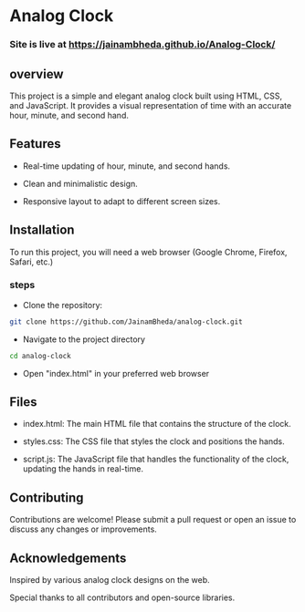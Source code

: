 
# Analog Clock

### Site is live at https://jainambheda.github.io/Analog-Clock/

## overview

This project is a simple and elegant analog clock built using HTML, CSS, and JavaScript. It provides a visual representation of time with an accurate hour, minute, and second hand.

## Features

- Real-time updating of hour, minute, and second hands.

- Clean and minimalistic design.

- Responsive layout to adapt to different screen sizes.

## Installation
To run this project, you will need a web browser (Google Chrome, Firefox, Safari, etc.)

### steps

- Clone the repository:
```bash
git clone https://github.com/JainamBheda/analog-clock.git
```

- Navigate to the project directory
```bash
cd analog-clock
```
- Open "index.html" in your preferred web browser

## Files

- index.html: The main HTML file that contains the structure of the clock.

- styles.css: The CSS file that styles the clock and positions the hands.

- script.js: The JavaScript file that handles the functionality of the clock, updating the hands in real-time.

## Contributing

Contributions are welcome! Please submit a pull request or open an issue to discuss any changes or improvements.

## Acknowledgements

Inspired by various analog clock designs on the web.

Special thanks to all contributors and open-source libraries.
